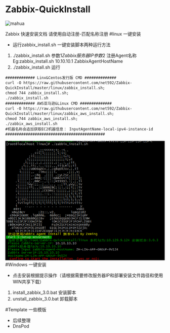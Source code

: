 # Zabbix-QuickInstall
![mahua](http://lachlanmiskin.com/blog/wp-content/uploads/2014/07/zabbix_logo_500x131.png)

Zabbix 快速安装文档
请使用自动注册-匹配名称注册
#linux 一键安装
* 运行zabbix_install.sh 一键安装脚本两种运行方法
1. ./zabbix_install.sh 参数$1 Zabbix服务器IP 参数$2 注册Agent名称 
   Eg:zabbix_install.sh 10.10.10.1 ZabbixAgentHostName
2. ./zabbix_install.sh 运行

```
############# Linx&Centos发行版 CMD ##############
curl -O https://raw.githubusercontent.com/net592/Zabbix-QuickInstall/master/linux/zabbix_install.sh;
chmod 744 zabbix_install.sh;
./zabbix_install.sh
############# AWS亚马逊&Linux CMD ##############
curl -O https://raw.githubusercontent.com/net592/Zabbix-QuickInstall/master/linux/zabbix_aws_install.sh;
chmod 744 zabbix_aws_install.sh;
./zabbix_aws_install.sh
#机器名称会追加获取EC2机器信息： InputAgentName-local-ipv4-instance-id
############################################
```
![mahua](images/linux_setup.png)
#Windows 一键安装
* 点击安装根据提示操作（请根据需要修改服务器IP和部署安装文件路径和使用WIN共享下载）

1. install_zabbix_3.0.bat  安装脚本
2. unstall_zabbix_3.0.bat  卸载脚本

#Template 一些模版
* 后续整理
* DnsPod
